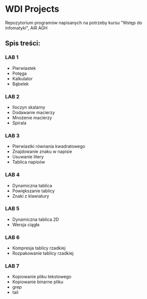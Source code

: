 # WDI Projects

Repozytorium programów napisanych na potrzeby kursu "Wstęp do infomatyki", AiR AGH

## Spis treści:
### LAB 1
- Pierwiastek
- Potęga
- Kalkulator
- Bąbelek
### LAB 2
- Iloczyn skalarny
- Dodawanie macierzy
- Mnożenie macierzy
- Spirala
### LAB 3
- Pierwiastki równania kwadratowego
- Znajdowanie znaku w napisie
- Usuwanie litery
- Tablica napisów
### LAB 4
- Dynamiczna tablica
- Powiększanie tablicy
- Znaki z klawiatury
### LAB 5
- Dynamiczna tablica 2D
- Wersja ciągła
### LAB 6
- Kompresja tablicy rzadkiej
- Rozpakowanie tablicy rzadkiej
### LAB 7
- Kopiowanie pliku tekstowego
- Kopiowanie binarne pliku
- grep
- tail
